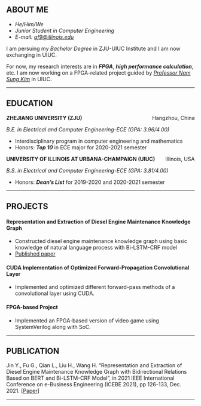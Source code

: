 ## ABOUT ME

- *He/Him/We*
- *Junior Student in Computer Engineering* 
- *E-mail: gf9@illinois.edu*

I am persuing my *Bachelor Degree* in ZJU-UIUC Institute and I am now exchanging in UIUC.

For now, my research interests are in ***FPGA***, ***high performance calculation***, etc. I am now working on a FPGA-related project guided by *[Professor Nam Sung Kim](https://csl.illinois.edu/directory/faculty/nskim)* in UIUC.

<hr />

## EDUCATION

<p style="text-align:left;"><b>ZHEJIANG UNIVERSITY (ZJU)</b><span style="float:right;">Hangzhou, China</span></p>

<p style="text-align:left;"><i>B.E. in Electrical and Computer Engineering-ECE (GPA: 3.96/4.00)</i><span style="float:right;"></span></p>

- Interdisciplinary program in computer engineering and mathematics
- Honors: ***Top 10*** in ECE major for 2020-2021 semester



<p style="text-align:left;"><b>UNIVERSITY OF ILLINOIS AT URBANA-CHAMPAIGN (UIUC)</b><span style="float:right;">Illinois, USA</span></p>

<p style="text-align:left;"><i>B.S. in Electrical and Computer Engineering-ECE (GPA: 3.81/4.00)</i><span style="float:right;"></span></p>

- Honors: ***Dean’s List*** for 2019-2020 and 2020-2021 semester

<hr />

## PROJECTS

#### Representation and Extraction of Diesel Engine Maintenance Knowledge Graph

- Constructed diesel engine maintenance knowledge graph using basic knowledge of natural language process with Bi-LSTM-CRF model
- [Published paper](https://conferences.computer.org/icebe/2021/icebe21_files/pdfs/ICEBE2021-4GiTCoSI2h92N0hUER0R6E/441800a126/441800a126.pdf)

#### CUDA Implementation of Optimized Forward-Propagation Convolutional Layer

- Implemented and optimized different forward-pass methods of a convolutional layer using CUDA.

#### FPGA-based Project

- Implemented an FPGA-based version of video game using SystemVerilog along with SoC.

<hr />

## PUBLICATION

Jin Y., Fu G., Qian L., Liu H., Wang H. “Representation and Extraction of Diesel Engine Maintenance Knowledge Graph with Bidirectional Relations Based on BERT and Bi-LSTM-CRF Model”, in 2021 IEEE International Conference on e-Business Engineering (ICEBE 2021), pp 126-133, Dec. 2021. [[Paper](https://conferences.computer.org/icebe/2021/icebe21_files/pdfs/ICEBE2021-4GiTCoSI2h92N0hUER0R6E/441800a126/441800a126.pdf)]

<hr />
